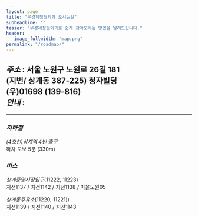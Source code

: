 ```yaml
---
layout: page
title: "우경제정형외과 오시는길"
subheadline: ""
teaser: "우경제정형외과로 쉽게 찾아오시는 방법을 알려드립니다."
header:
   image_fullwidth: "map.png"
permalink: "/roadmap/"
---
```



*주소* : 서울 노원구 노원로 26길 181   
(지번/ 상계동 387-225) 청자빌딩   
      (우)01698 (139-816)   
*안내* : 
---
<!-- * Daum 지도 - 지도퍼가기 -->
<!-- 1. 지도 노드 -->
<div id="daumRoughmapContainer1502587565319" class="root_daum_roughmap root_daum_roughmap_landing"></div>

<!--
	2. 설치 스크립트
	* 지도 퍼가기 서비스를 2개 이상 넣을 경우, 설치 스크립트는 하나만 삽입합니다.
-->
<script charset="UTF-8" class="daum_roughmap_loader_script" src="https://spi.maps.daum.net/imap/map_js_init/roughmapLoader.js"></script>

<!-- 3. 실행 스크립트 -->
<script charset="UTF-8">
	new daum.roughmap.Lander({
		"timestamp" : "1502587565319",
		"key" : "j4uf",
		"mapWidth" : "600",
		"mapHeight" : "500"
	}).render();
</script>
---
### *지하철*   
*(4호선)상계역 4번 출구*    
하차 도보 5분 (330m)

### *버스*   
*상계중앙시장입구*(11222, 11223)   
 지선1137 / 지선1142 / 지선1138 / 마을노원05    

*상계동주유소*(11220, 11221))   
 지선1139 / 지선1140 / 지선1143      




